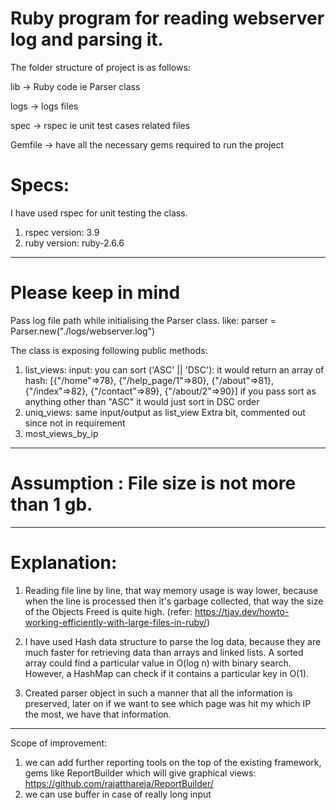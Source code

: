 # Ruby program for reading webserver log and parsing it.

The folder structure of project is as follows:

lib -> Ruby code ie Parser class

logs -> logs files

spec -> rspec ie unit test cases related files

Gemfile -> have all the necessary gems required to run the project

# Specs:
I have used rspec for unit testing the class.
1. rspec version: 3.9
2. ruby version: ruby-2.6.6
--------------------------------------------------------------------------------
# Please keep in mind
Pass log file path while initialising the Parser class. like:
  parser = Parser.new("./logs/webserver.log")

The class is exposing following public methods:
1. list_views: input: you can sort ('ASC' || 'DSC'): it would return an array of hash: [{"/home"=>78}, {"/help_page/1"=>80}, {"/about"=>81}, {"/index"=>82}, {"/contact"=>89}, {"/about/2"=>90}]
if you pass sort as anything other than "ASC" it would just sort in DSC order
2. uniq_views: same input/output as list_view
Extra bit, commented out since not in requirement
3. most_views_by_ip

--------------------------------------------------------------------------------
# Assumption : File size is not more than 1 gb.
--------------------------------------------------------------------------------
# Explanation:
1. Reading file line by line, that way memory usage is way lower, because when the line is processed then it's garbage collected, that way the size of the Objects Freed is quite high. (refer: https://tjay.dev/howto-working-efficiently-with-large-files-in-ruby/)

2. I have used Hash data structure to parse the log data, because they are much faster for retrieving data than arrays and linked lists.
A sorted array could find a particular value in O(log n) with binary search. However, a HashMap can check if it contains a particular key in O(1).

3. Created parser object in such a manner that all the information is preserved, later on if we want to see which page was hit my which IP the most, we have that information.
--------------------------------------------------------------------------------
Scope of improvement: 
1. we can add further reporting tools on the top of the existing framework, gems like ReportBuilder which will give graphical views:
https://github.com/rajatthareja/ReportBuilder/
2.  we can use buffer in case of really long input
